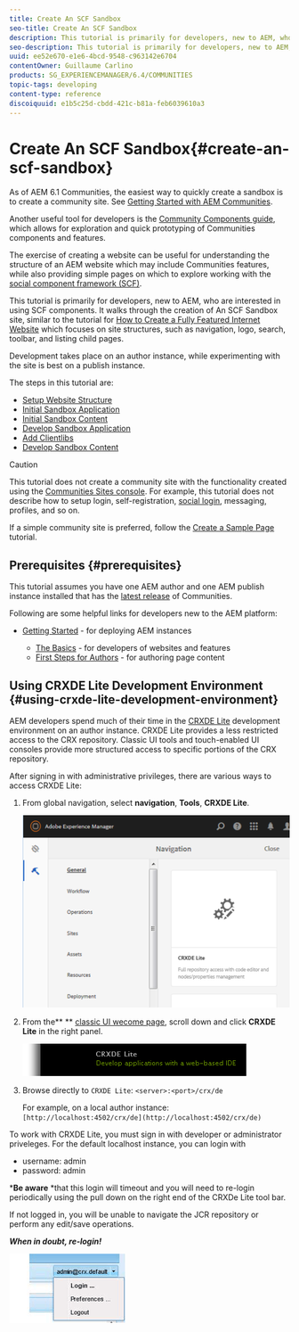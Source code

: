 ```yaml
---
title: Create An SCF Sandbox
seo-title: Create An SCF Sandbox
description: This tutorial is primarily for developers, new to AEM, who are interested in using SCF components.  It walks through the creation of An SCF Sandbox site
seo-description: This tutorial is primarily for developers, new to AEM, who are interested in using SCF components.  It walks through the creation of An SCF Sandbox site
uuid: ee52e670-e1e6-4bcd-9548-c963142e6704
contentOwner: Guillaume Carlino
products: SG_EXPERIENCEMANAGER/6.4/COMMUNITIES
topic-tags: developing
content-type: reference
discoiquuid: e1b5c25d-cbdd-421c-b81a-feb6039610a3
---
```


# Create An SCF Sandbox{#create-an-scf-sandbox}

As of AEM 6.1 Communities, the easiest way to quickly create a sandbox is to create a community site. See [Getting Started with AEM Communities](/help/communities/getting-started.md).

Another useful tool for developers is the [Community Components guide](/help/communities/components-guide.md), which allows for exploration and quick prototyping of Communities components and features.

The exercise of creating a website can be useful for understanding the structure of an AEM website which may include Communities features, while also providing simple pages on which to explore working with the [social component framework (SCF)](/help/communities/scf.md).

This tutorial is primarily for developers, new to AEM, who are interested in using SCF components. It walks through the creation of An SCF Sandbox site, similar to the tutorial for [How to Create a Fully Featured Internet Website](/help/sites-developing/website.md) which focuses on site structures, such as navigation, logo, search, toolbar, and listing child pages.

Development takes place on an author instance, while experimenting with the site is best on a publish instance.

The steps in this tutorial are:

* [Setup Website Structure](/help/communities/setup-website.md)
* [Initial Sandbox Application](/help/communities/initial-app.md)
* [Initial Sandbox Content](/help/communities/initial-content.md)
* [Develop Sandbox Application](/help/communities/develop-app.md)
* [Add Clientlibs](/help/communities/add-clientlibs.md)
* [Develop Sandbox Content](/help/communities/develop-content.md)

>[!CAUTION]
>
>This tutorial does not create a community site with the functionality created using the [Communities Sites console](/help/communities/sites-console.md). For example, this tutorial does not describe how to setup login, self-registration, [social login](/help/communities/social-login.md), messaging, profiles, and so on.
>
>If a simple community site is preferred, follow the [Create a Sample Page](/help/communities/create-sample-page.md) tutorial.

## Prerequisites {#prerequisites}

This tutorial assumes you have one AEM author and one AEM publish instance installed that has the [latest release](/help/communities/deploy-communities.md#latest-releases) of Communities.

Following are some helpful links for developers new to the AEM platform:

* [Getting Started](/help/sites-deploying/deploy.md#getting-started) - for deploying AEM instances

    * [The Basics](/help/sites-developing/the-basics.md) - for developers of websites and features
    * [First Steps for Authors](/help/sites-authoring/first-steps.md) - for authoring page content

## Using CRXDE Lite Development Environment {#using-crxde-lite-development-environment}

AEM developers spend much of their time in the [CRXDE Lite](/help/sites-developing/developing-with-crxde-lite.md) development environment on an author instance. CRXDE Lite provides a less restricted access to the CRX repository. Classic UI tools and touch-enabled UI consoles provide more structured access to specific portions of the CRX repository.

After signing in with administrative privileges, there are various ways to access CRXDE Lite:

1. From global navigation, select **navigation**, **Tools**, **CRXDE Lite**.

   ![](assets/chlimage_1-350.png)

1. From the** ** [classic UI wecome page](http://localhost:4502/welcome.html), scroll down and click **CRXDE Lite** in the right panel.

   ![](assets/chlimage_1-351.png)

1. Browse directly to `CRXDE Lite`: `<server>:<port>/crx/de`

   For example, on a local author instance: ` [http://localhost:4502/crx/de](http://localhost:4502/crx/de)`

To work with CRXDE Lite, you must sign in with developer or administrator priveleges. For the default localhost instance, you can login with

* username: admin
* password: admin

***Be aware** *that this login will timeout and you will need to re-login periodically using the pull down on the right end of the CRXDe Lite tool bar.

If not logged in, you will be unable to navigate the JCR repository or perform any edit/save operations.

***When in doubt, re-login!***

![](assets/chlimage_1-352.png) 
